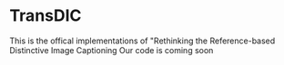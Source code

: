 # TransDIC
This is the offical implementations of "Rethinking the Reference-based Distinctive Image Captioning
Our code is coming soon
